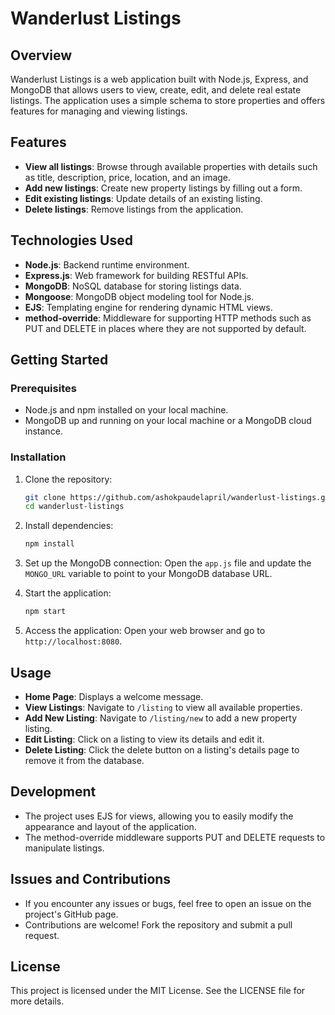 # Wanderlust Listings

## Overview
Wanderlust Listings is a web application built with Node.js, Express, and MongoDB that allows users to view, create, edit, and delete real estate listings. The application uses a simple schema to store properties and offers features for managing and viewing listings.

## Features
- **View all listings**: Browse through available properties with details such as title, description, price, location, and an image.
- **Add new listings**: Create new property listings by filling out a form.
- **Edit existing listings**: Update details of an existing listing.
- **Delete listings**: Remove listings from the application.

## Technologies Used
- **Node.js**: Backend runtime environment.
- **Express.js**: Web framework for building RESTful APIs.
- **MongoDB**: NoSQL database for storing listings data.
- **Mongoose**: MongoDB object modeling tool for Node.js.
- **EJS**: Templating engine for rendering dynamic HTML views.
- **method-override**: Middleware for supporting HTTP methods such as PUT and DELETE in places where they are not supported by default.

## Getting Started

### Prerequisites
- Node.js and npm installed on your local machine.
- MongoDB up and running on your local machine or a MongoDB cloud instance.

### Installation
1. Clone the repository:
    ```bash
    git clone https://github.com/ashokpaudelapril/wanderlust-listings.git
    cd wanderlust-listings
    ```
2. Install dependencies:
    ```bash
    npm install
    ```
3. Set up the MongoDB connection: Open the `app.js` file and update the `MONGO_URL` variable to point to your MongoDB database URL.

4. Start the application:
    ```bash
    npm start
    ```
5. Access the application: Open your web browser and go to `http://localhost:8080`.

## Usage
- **Home Page**: Displays a welcome message.
- **View Listings**: Navigate to `/listing` to view all available properties.
- **Add New Listing**: Navigate to `/listing/new` to add a new property listing.
- **Edit Listing**: Click on a listing to view its details and edit it.
- **Delete Listing**: Click the delete button on a listing's details page to remove it from the database.

## Development
- The project uses EJS for views, allowing you to easily modify the appearance and layout of the application.
- The method-override middleware supports PUT and DELETE requests to manipulate listings.

## Issues and Contributions
- If you encounter any issues or bugs, feel free to open an issue on the project's GitHub page.
- Contributions are welcome! Fork the repository and submit a pull request.

## License
This project is licensed under the MIT License. See the LICENSE file for more details.

